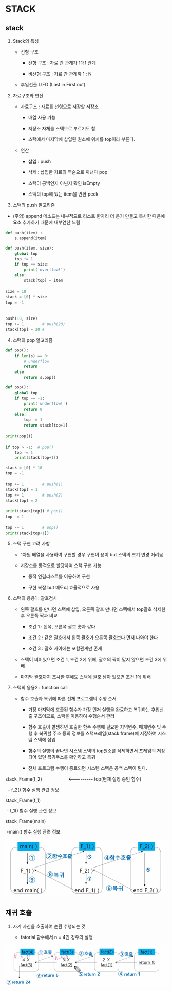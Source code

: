 # STACK

## stack

1. Stack의 특성
   
   - 선형 구조
     
     - 선형 구조 : 자료 간 관계가 1대1 관계
     
     - 비선형 구조 : 자료 간 관계까 1 : N
   
   - 후입선출 LIFO (Last in First out)

2. 자료구조와 연산
   
   * 자료구조 : 자료를 선형으로 저장할 저장소
     
     * 배열 사용 가능
     
     * 저장소 자체를 스택으로 부르기도 함
     
     * 스택에서 마지막에 삽입된 원소에 위치를 top이라 부른다.
   
   * 연산
     
     * 삽입 : push
     
     * 삭제 : 삽입한 자료의 역순으로 꺼낸다 pop
     
     * 스택이 공백인지 아닌지 확인 isEmpty
     
     * 스택의 top에 있는 item을 반환 peek

3.  스택의 push 알고리즘
   
   * (주의) append 메소드는 내부적으로 리스트 한자리 더 큰거 만들고 복사한 다음에 요소 추가하기 때문에 내부연산 느림
   
   ```python
   def push(item) : 
       s.append(item)
   ```

```python
def push(item, size):
    global top
    top += 1
    if top == size:
        print('overflow!')
    else:
        stack[top] = item

size = 10
stack = [0] * size
top = -1


push(10, size)
top += 1        # push(20)
stack[top] = 20 #
```

4. 스택의  pop 알고리즘

```python
def pop():
    if len(s) == 0:
        # underflow
        return
    else:
        return s.pop()
```

```python
def pop():
    global top
    if top == -1:
        print('underflow!')
        return 0
    else:
        top -= 1
        return stack[top+1]

print(pop())

if top > -1:  # pop()
    top -= 1
    print(stack[top+1])
```

```python
stack = [0] * 10
top = -1

top += 1        # push(1)
stack[top] = 1 
top += 1        # push(2)
stack[top] = 2

print(stack[top]) # pop()
top -= 1

top -= 1        # pop()
print(stack[top+1])
```

5. 스택 구현 고려 사항
   
   * 1차원 배열을 사용하여 구현할 경우 구현이 용이 but 스택의 크기 변경 어려움
   
   * 저장소를 동적으로 할당하여 스택 구현 가능
     
     * 동적 연결리스트를 이용하여 구현
     
     * 구현 복잡 but 메모리 효율적으로 사용

6. 스택의 응용1 : 괄호검사
   
   * 왼쪽 괄호를 만나면 스택에 삽입, 오른쪽 괄호 만나면 스택에서 top괄호 삭제한 후 오른쪽 짝과 비교    
     
     * 조건 1 : 왼쪽, 오른쪽 괄호 숫자 같다
     
     * 조건 2 :  같은 괄호에서 왼쪽 괄호가 오른쪽 괄호보다 먼저 나와야 한다
     
     * 조건 3 : 괄호 사이에는 포함관계만 존재
   
   * 스택이 비어있으면 조건 1, 조건 2에 위배, 괄호의 짝이 맞지 않으면 조건 3에 위배
   
   * 마지막 괄호까지 조사한 후에도 스택에 괄호 남아 있으면 조건 1에 위배

7. 스택의 응용2 : function call
   
   - 함수 호출과 복귀에 따른 전체 프로그램의 수행 순서
     
     - 가장 마지막에 호출된 함수가 가장 먼저 실행을 완료하고 복귀하는 후입선출 구조이므로, 스택을 이용하여 수행순서 관리
     
     - 함수 호출이 발생하면 호출한 함수 수행에 필요한 지역변수, 매개변수 및 수행 후 복귀할 주소 등의 정보를 스택프레임(stack frame)에 저장하여 시스템 스택에 삽입
     
     - 함수의 실행이 끝나면 시스템 스택의 top원소를 삭제하면서 프레임의 저장되어 있던 복귀주소를 확인하고 복귀
     
     - 전체 프로그램 수행이 종료되면 시스템 스택은 공백 스택이 된다. 

stack_Frame(f_2)                     <---------  top(현재 실행 중인 함수)

  - f_2() 함수 실행 관련 정보

stack_Frame(f_1)

 - f_1() 함수 실행 관련 정보

stack_Frame(main)

 -main() 함수 실행 관련 정보

![<imgsrc>](./imgsrc/function%20call.png)

## 재귀 호출

1. 자기 자신을 호출하여 순환 수행되는 것
   
   * fatorial 함수에서 n = 4인 경우의 실행

<img title="" src="./imgsrc/factorial.png" alt="">




